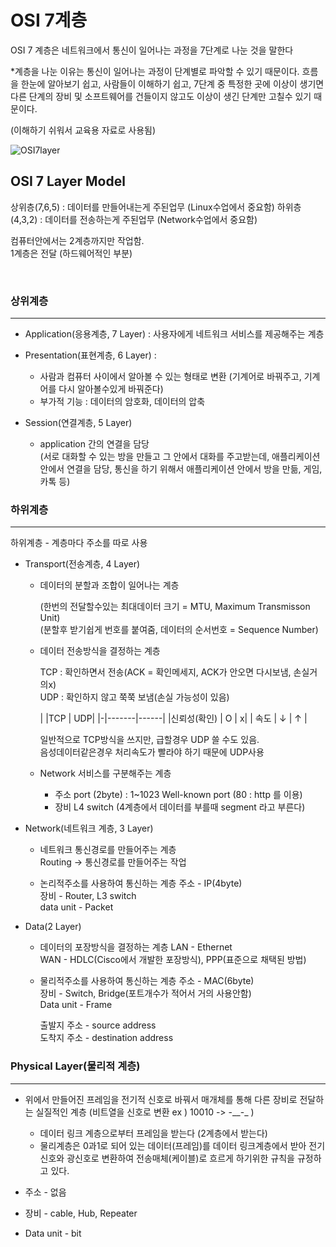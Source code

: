 # OSI 7계층

OSI 7 계층은 네트워크에서 통신이 일어나는 과정을 7단계로 나눈 것을 말한다

*계층을 나눈 이유는 통신이 일어나는 과정이 단계별로 파악할 수 있기 때문이다.
흐름을 한눈에 알아보기 쉽고, 사람들이 이해하기 쉽고, 7단계 중 특정한 곳에 이상이 생기면 다른 단계의 장비 및 소프트웨어를 건들이지 않고도 이상이 생긴 단계만 고칠수 있기 때문이다.

(이해하기 쉬워서 교육용 자료로 사용됨)

![OSI7layer](https://user-images.githubusercontent.com/76420201/105174881-8751aa00-5b66-11eb-9d86-b55b0eb09e62.png)


## OSI 7 Layer Model

상위층(7,6,5) : 데이터를 만들어내는게 주된업무 (Linux수업에서 중요함)
하위층(4,3,2) : 데이터를 전송하는게 주된업무 (Network수업에서 중요함)
   
컴퓨터안에서는 2계층까지만 작업함.<br/>
1계층은 전달 (하드웨어적인 부분)

<br>

### 상위계층

---

- Application(응용계층, 7 Layer) : 사용자에게 네트워크 서비스를 제공해주는 계층

- Presentation(표현계층, 6 Layer) :	

  - 사람과 컴퓨터 사이에서 알아볼 수 있는 형태로 변환 (기계어로 바꿔주고, 기계어를 다시 알아볼수있게 바꿔준다)
  - 부가적 기능 : 데이터의 암호화, 데이터의 압축
  
- Session(연결계층, 5 Layer)

  - application 간의 연결을 담당<br/>
	(서로 대화할 수 있는 방을 만들고 그 안에서 대화를 주고받는데, 애플리케이션 안에서 연결을 담당, 통신을 하기 위해서 애플리케이션 안에서 방을 만듦, 게임, 카톡 등)


### 하위계층 

---

하위계층 - 계층마다 주소를 따로 사용

- Transport(전송계층, 4 Layer)
	
  - 데이터의 분할과 조합이 일어나는 계층<br> 

    (한번의 전달할수있는 최대데이터 크기 = MTU, Maximum Transmisson Unit)<br/>
	(분할후 받기쉽게 번호를 붙여줌, 데이터의 순서번호 = Sequence Number)

  - 데이터 전송방식을 결정하는 계층

    TCP : 확인하면서 전송(ACK = 확인메세지, ACK가 안오면 다시보냄, 손실거의x)<br/>
	  UDP : 확인하지 않고 쭉쭉 보냄(손실 가능성이 있음)

	| |TCP	|	UDP|
  |-|-------|------|
	|신뢰성(확인)  |    O	|	 x| 
  |  속도 | ↓ | ↑ |

	일반적으로 TCP방식을 쓰지만, 급할경우 UDP 쓸 수도 있음. <br/>
    음성데이터같은경우 처리속도가 빨라야 하기 때문에 UDP사용

  - Network 서비스를 구분해주는 계층

    - 주소 port (2byte) : 1~1023 Well-known port (80 : http 를 이용)
	- 장비 L4 switch (4계층에서 데이터를 부를때 segment 라고 부른다)

- Network(네트워크 계층, 3 Layer)
	
  - 네트워크 통신경로를 만들어주는 계층<br/> 
    Routing -> 통신경로를 만들어주는 작업

  - 논리적주소를 사용하여 통신하는 계층
	주소 - IP(4byte)<br/>
	장비 - Router, L3 switch<br/> 
	data unit - Packet
	
- Data(2 Layer)

  - 데이터의 포장방식을 결정하는 계층
	LAN - Ethernet<br/>
	WAN - HDLC(Cisco에서 개발한 포장방식), PPP(표준으로 채택된 방법)

  - 물리적주소를 사용하여 통신하는 계층
	주소 - MAC(6byte)<br/>
	장비 - Switch, Bridge(포트개수가 적어서 거의 사용안함)<br/>
	Data unit - Frame

	출발지 주소 - source address<br/>
	도착지 주소 - destination address



### Physical Layer(물리적 계층) 

---

- 위에서 만들어진 프레임을 전기적 신호로 바꿔서 매개체를 통해 다른 장비로 전달하는 실질적인 계층 (비트열을 신호로 변환 ex ) 10010 -> -__-_ )

  - 데이터 링크 계층으로부터 프레임을 받는다 (2계층에서 받는다)   
  - 물리계층은 0과1로 되어 있는 데이터(프레임)를 데이터 링크계층에서 받아 전기신호와 광신호로 변환하여 전송매체(케이블)로 흐르게 하기위한 규칙을 규정하고 있다.  

- 주소 - 없음
- 장비 - cable, Hub, Repeater
- Data unit - bit
